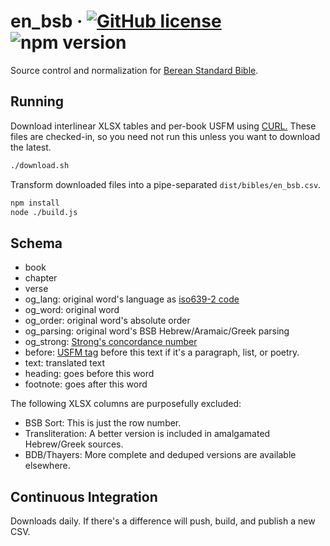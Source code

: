 # en_bsb &middot; [![GitHub license](https://img.shields.io/github/license/openbible-io/en_bsb?style=for-the-badge)](./LICENSE) ![npm version](https://img.shields.io/npm/v/@openbible/en_bsb.svg?style=for-the-badge)

Source control and normalization for [Berean Standard Bible](https://bereanbible.com/).

## Running
Download interlinear XLSX tables and per-book USFM using [CURL.](https://curl.se/)
These files are checked-in, so you need not run this unless you want to download the latest.
```sh
./download.sh
```

Transform downloaded files into a pipe-separated `dist/bibles/en_bsb.csv`.
```sh
npm install
node ./build.js
```

## Schema
- book
- chapter
- verse
- og_lang: original word's language as [iso639-2 code](https://www.loc.gov/standards/iso639-2/php/code_list.php)
- og_word: original word
- og_order: original word's absolute order
- og_parsing: original word's BSB Hebrew/Aramaic/Greek parsing
- og_strong: [Strong's concordance number](https://strongsconcordance.org/)
- before: [USFM tag](https://ubsicap.github.io/usfm/index.html) before this text if it's a paragraph, list, or poetry.
- text: translated text
- heading: goes before this word
- footnote: goes after this word

The following XLSX columns are purposefully excluded:
- BSB Sort: This is just the row number.
- Transliteration: A better version is included in amalgamated Hebrew/Greek sources.
- BDB/Thayers: More complete and deduped versions are available elsewhere.

## Continuous Integration
Downloads daily. If there's a difference will push, build, and publish a new CSV.
